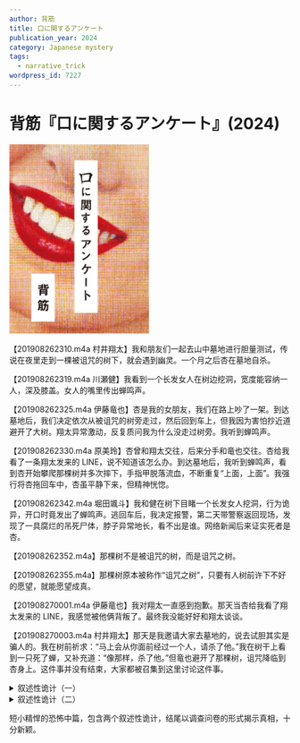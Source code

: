 ```yaml
---
author: 背筋
title: 口に関するアンケート
publication_year: 2024
category: Japanese mystery
tags:
  - narrative_trick
wordpress_id: 7227
---
```


# 背筋『口に関するアンケート』(2024)

<img src=images/2024_cover.jpg width=250/>

【201908262310.m4a 村井翔太】我和朋友们一起去山中墓地进行胆量测试，传说在夜里走到一棵被诅咒的树下，就会遇到幽灵。一个月之后杏在墓地自杀。

【201908262319.m4a 川瀬健】我看到一个长发女人在树边挖洞，宽度能容纳一人，深及膝盖。女人的嘴里传出蝉鸣声。

【201908262325.m4a 伊藤竜也】杏是我的女朋友，我们在路上吵了一架。到达墓地后，我们决定依次从被诅咒的树旁走过，然后回到车上，但我因为害怕抄近道避开了大树。翔太异常激动，反复质问我为什么没走过树旁。我听到蝉鸣声。

【201908262330.m4a 原美玲】杏曾和翔太交往，后来分手和竜也交往。杏给我看了一条翔太发来的 LINE，说不知道该怎么办。到达墓地后，我听到蝉鸣声，看到杏开始攀爬那棵树并多次摔下，手指甲脱落流血，不断重复“上面，上面”。我强行将杏拖回车中，杏虽平静下来，但精神恍惚。

【201908262342.m4a 堀田颯斗】我和健在树下目睹一个长发女人挖洞，行为诡异，开口时竟发出了蝉鸣声。逃回车后，我决定报警，第二天带警察返回现场，发现了一具腐烂的吊死尸体，脖子异常地长，看不出是谁。网络新闻后来证实死者是杏。

【201908262352.m4a】那棵树不是被诅咒的树，而是诅咒之树。

【201908262355.m4a】那棵树原本被称作“诅咒之树”，只要有人树前许下不好的愿望，就能愿望成真。

【201908270001.m4a 伊藤竜也】我对翔太一直感到抱歉。那天当杏给我看了翔太发来的 LINE，我感觉被他俩背叛了。最终我没能好好和翔太谈谈。

【201908270003.m4a 村井翔太】那天是我邀请大家去墓地的，说去试胆其实是骗人的。我在树前祈求：“马上会从你面前经过一个人，请杀了他。”我在树干上看到一只死了蝉，又补充道：“像那样，杀了他。”但竜也避开了那棵树，诅咒降临到杏身上。这件事并没有结束，大家都被召集到这里讨论这件事。

<details><summary>叙述性诡计（一）</summary>
出场人物分两次去了墓地：
1. 杏、村井翔太、伊藤竜也、原美玲。
2. 川瀬健、堀田颯斗。

川瀬健和堀田颯斗看到的女人是死去的杏，挖洞是模仿蝉钻入地底，爬树是模仿蝉的羽化过程。“杏”=“木”+“口”。
</details>

<details><summary>叙述性诡计（二）</summary>
故事的主题是“祸从口出”，蝉鸣声是重要线索。录音是通过智能手机进行的。五人在回忆事件并被“宽恕”后，全部上吊自杀。
</details>

短小精悍的恐怖中篇，包含两个叙述性诡计，结尾以调查问卷的形式揭示真相，十分新颖。